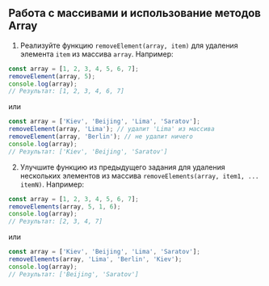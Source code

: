 ## Работа с массивами и использование методов Array

1. Реализуйте функцию `removeElement(array, item)` для удаления элемента `item`
из массива `array`. Например:

```js
const array = [1, 2, 3, 4, 5, 6, 7];
removeElement(array, 5);
console.log(array);
// Результат: [1, 2, 3, 4, 6, 7]
```
или
```js
const array = ['Kiev', 'Beijing', 'Lima', 'Saratov'];
removeElement(array, 'Lima'); // удалит 'Lima' из массива
removeElement(array, 'Berlin'); // не удалит ничего
console.log(array);
// Результат: ['Kiev', 'Beijing', 'Saratov']
```

2. Улучшите функцию из предыдущего задания для удаления нескольких элементов из
массива `removeElements(array, item1, ... itemN)`. Например:

```js
const array = [1, 2, 3, 4, 5, 6, 7];
removeElements(array, 5, 1, 6);
console.log(array);
// Результат: [2, 3, 4, 7]
```
или
```js
const array = ['Kiev', 'Beijing', 'Lima', 'Saratov'];
removeElements(array, 'Lima', 'Berlin', 'Kiev');
console.log(array);
// Результат: ['Beijing', 'Saratov']
```
